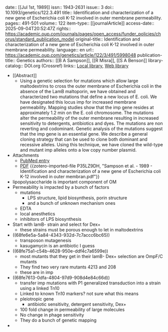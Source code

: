 date:: [[Jul 1st, 1989]]
issn:: 1943-2631
issue:: 3
doi:: 10.1093/genetics/122.3.491
title:: Identification and characterization of a new gene of Escherichia coli K-12 involved in outer membrane permeability.
pages:: 491-501
volume:: 122
item-type:: [[journalArticle]]
access-date:: 2025-09-04T20:52:47Z
rights:: https://academic.oup.com/journals/pages/open_access/funder_policies/chorus/standard_publication_model
original-title:: Identification and characterization of a new gene of Escherichia coli K-12 involved in outer membrane permeability.
language:: en
url:: https://academic.oup.com/genetics/article/122/3/491/5998048
publication-title:: Genetics
authors:: [[B A Sampson]], [[R Misra]], [[S A Benson]]
library-catalog:: DOI.org (Crossref)
links:: [Local library](zotero://select/library/items/P7R83WZA), [Web library](https://www.zotero.org/users/6106196/items/P7R83WZA)

- [[Abstract]]
	- Using a genetic selection for mutations which allow large maltodextrins to cross the outer membrane of Escherichia coli in the absence of the LamB maltoporin, we have obtained and characterized two mutations that define a new locus of E. coli. We have designated this locus imp for increased membrane permeability. Mapping studies show that the imp gene resides at approximately 1.2 min on the E. coli chromosome. The mutations alter the permeability of the outer membrane resulting in increased sensitivity to detergents, antibiotics and dyes. The mutations are non reverting and codominant. Genetic analysis of the mutations suggest that the imp gene is an essential gene. We describe a general cloning strategy that can be used to clone both dominant and recessive alleles. Using this technique, we have cloned the wild-type and mutant imp alleles onto a low copy number plasmid.
- Attachments
	- [PubMed entry](http://www.ncbi.nlm.nih.gov/pubmed/2547691)
	- [PDF](zotero://select/library/items/P35LZ9DH) {{zotero-imported-file P35LZ9DH, "Sampson et al. - 1989 - Identification and characterization of a new gene of Escherichia coli K-12 involved in outer membran.pdf"}}
- lipopolysaccharide is important component of OM
- Permeability is impacted by a bunch of factors
	- mutations
		- LPS structure, lipid biosynthesis, porin structure
		- and a bunch of unknown mechanism ones
	- EDTA
	- local anesthetics
	- inhibitors of LPS biosynthesis
- Start with lamB- strain and select for Dex+
	- these strains must be porous enough to let in maltodextrins
- ((68fe6e5a-5a84-4343-932d-7c7accc6bc65))
	- transposon mutagenesis
	- kasugamycin is an antibiotic I guess
- ((68fe75a1-c54b-4628-950e-ddf4c7a6599e))
	- most mutants that they get in their lamB- Dex+ selection are OmpF/C mutants
	- They find two very rare mutants 4213 and 208
	- these are in imp
- ((68fe7613-0dfa-4804-97d9-908d4e84c66d))
	- transfer imp mutations with P1 generalized transduction into a strain using a linked Tn10
	- Linked to known Tn10 markers? not sure what this means
	- pleiotropic gene
		- antibiotic sensitivity, detergent sensitivity, Dex+
	- 100 fold change in permeability of large molecules
	- No change in phage sensitivity
	- They do a bunch of genetic mapping
-